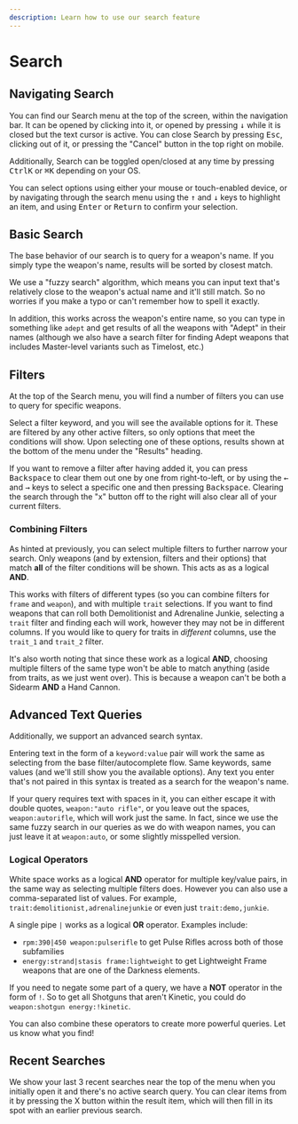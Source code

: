 ```yaml
---
description: Learn how to use our search feature
---
```


# Search

## Navigating Search

You can find our Search menu at the top of the screen, within the navigation bar. It can be opened by clicking into it, or opened by pressing <kbd>↓</kbd> while it is closed but the text cursor is active. You can close Search by pressing <kbd>Esc</kbd>, clicking out of it, or pressing the "Cancel" button in the top right on mobile.


Additionally, Search can be toggled open/closed at any time by pressing <kbd>Ctrl</kbd><kbd>K</kbd> or <kbd>⌘</kbd><kbd>K</kbd> depending on your OS.

You can select options using either your mouse or touch-enabled device, or by navigating through the search menu using the <kbd>↑</kbd> and <kbd>↓</kbd> keys to highlight an item, and using <kbd>Enter</kbd> or <kbd>Return</kbd> to confirm your selection.

## Basic Search

The base behavior of our search is to query for a weapon's name. If you simply type the weapon's name, results will be sorted by closest match.

We use a "fuzzy search" algorithm, which means you can input text that's relatively close to the weapon's actual name and it'll still match. So no worries if you make a typo or can't remember how to spell it exactly.

In addition, this works across the weapon's entire name, so you can type in something like `adept` and get results of all the weapons with "Adept" in their names (although we also have a search filter for finding Adept weapons that includes Master-level variants such as Timelost, etc.)


## Filters

At the top of the Search menu, you will find a number of filters you can use to query for specific weapons.

Select a filter keyword, and you will see the available options for it. These are filtered by any other active filters, so only options that meet the conditions will show. Upon selecting one of these options, results shown at the bottom of the menu under the "Results" heading.

If you want to remove a filter after having added it, you can press <kbd>Backspace</kbd> to clear them out one by one from right-to-left, or by using the <kbd>←</kbd> and <kbd>→</kbd> keys to select a specific one and then pressing <kbd>Backspace</kbd>. Clearing the search through the "x" button off to the right will also clear all of your current filters.

### Combining Filters

As hinted at previously, you can select multiple filters to further narrow your search. Only weapons (and by extension, filters and their options) that match **all** of the filter conditions will be shown. This acts as as a logical **AND**.

This works with filters of different types (so you can combine filters for `frame` and `weapon`), and with multiple `trait` selections. If you want to find weapons that can roll both Demolitionist and Adrenaline Junkie, selecting a `trait` filter and finding each will work, however they may not be in different columns. If you would like to query for traits in *different* columns, use the `trait_1` and `trait_2` filter.

It's also worth noting that since these work as a logical **AND**, choosing multiple filters of the same type won't be able to match anything (aside from traits, as we just went over). This is because a weapon can't be both a Sidearm **AND** a Hand Cannon.

## Advanced Text Queries

Additionally, we support an advanced search syntax.

Entering text in the form of a `keyword:value` pair will work the same as selecting from the base filter/autocomplete flow. Same keywords, same values (and we'll still show you the available options). Any text you enter that's not paired in this syntax is treated as a search for the weapon's name.

If your query requires text with spaces in it, you can either escape it with double quotes, `weapon:"auto rifle"`, or you leave out the spaces, `weapon:autorifle`, which will work just the same. In fact, since we use the same fuzzy search in our queries as we do with weapon names, you can just leave it at `weapon:auto`, or some slightly misspelled version.

### Logical Operators

White space works as a logical **AND** operator for multiple key/value pairs, in the same way as selecting multiple filters does. However you can also use a comma-separated list of values. For example, `trait:demolitionist,adrenalinejunkie` or even just `trait:demo,junkie`.

A single pipe `|` works as a logical **OR** operator. Examples include: 
- `rpm:390|450 weapon:pulserifle` to get Pulse Rifles across both of those subfamilies
- `energy:strand|stasis frame:lightweight` to get Lightweight Frame weapons that are one of the Darkness elements.

If you need to negate some part of a query, we have a **NOT** operator in the form of `!`. So to get all Shotguns that aren't Kinetic, you could do `weapon:shotgun energy:!kinetic`.

You can also combine these operators to create more powerful queries. Let us know what you find!

## Recent Searches

We show your last 3 recent searches near the top of the menu when you initially open it and there's no active search query. You can clear items from it by pressing the X button within the result item, which will then fill in its spot with an earlier previous search.